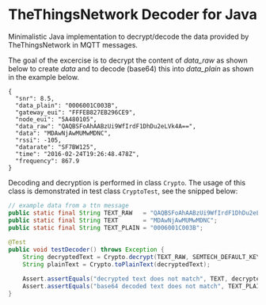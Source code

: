 # TheThingsNetwork Decoder for Java

Minimalistic Java implementation to decrypt/decode the data provided by TheThingsNetwork in MQTT messages.

The goal of the excercise is to decrypt the content of *data_raw* as shown below to create *data* and to decode (base64) this into *data_plain* as shown in the example below.

```
{
  "snr": 8.5,
  "data_plain": "0006001C003B",
  "gateway_eui": "FFFEB827EB296CE9",
  "node_eui": "5A480105",
  "data_raw": "QAQBSFoAhAABzUi9WfIrdF1DhDu2eLVk4A==",
  "data": "MDAwNjAwMUMwMDNC",
  "rssi": -105,
  "datarate": "SF7BW125",
  "time": "2016-02-24T19:26:48.478Z",
  "frequency": 867.9
}  
```

Decoding and decryption is performed in class ```Crypto```. 
The usage of this class is demonstrated in test class ```CryptoTest```, see the snipped below:

```java
// example data from a ttn message
public static final String TEXT_RAW   = "QAQBSFoAhAABzUi9WfIrdF1DhDu2eLVk4A==";
public static final String TEXT       = "MDAwNjAwMUMwMDNC";
public static final String TEXT_PLAIN = "0006001C003B"; 
	
@Test
public void testDecoder() throws Exception {
	String decryptedText = Crypto.decrypt(TEXT_RAW, SEMTECH_DEFAULT_KEY, IV);
	String plainText = Crypto.toPlainText(decryptedText);

	Assert.assertEquals("decrypted text does not match", TEXT, decryptedText);
	Assert.assertEquals("base64 decoded text does not match", TEXT_PLAIN, plainText);
}
```

